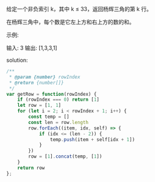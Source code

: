 给定一个非负索引 k，其中 k ≤ 33，返回杨辉三角的第 k 行。

在杨辉三角中，每个数是它左上方和右上方的数的和。

示例:

输入: 3
输出: [1,3,3,1]

solution:

```javascript
/**
 * @param {number} rowIndex
 * @return {number[]}
 */
var getRow = function(rowIndex) {
    if (rowIndex === 0) return [1]
    let row = [1, 1]
    for (let i = 2; i < rowIndex + 1; i++) {
        const temp = []
        const len = row.length
        row.forEach((item, idx, self) => {
            if (idx <= (len - 2)) {
                temp.push(item + self[idx + 1])
            }
        })
        row = [1].concat(temp, [1])
    }
    return row
};
```
